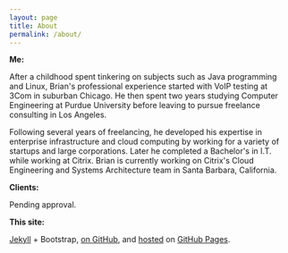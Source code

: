 ```yaml
---
layout: page
title: About
permalink: /about/
---
```


__Me:__

After a childhood spent tinkering on subjects such as Java programming and Linux, Brian's professional experience started with VoIP testing at 3Com in suburban Chicago. He then spent two years studying Computer Engineering at Purdue University before leaving to pursue freelance consulting in Los Angeles. 

Following several years of freelancing, he developed his expertise in enterprise infrastructure and cloud computing by working for a variety of startups and large corporations. Later he completed a Bachelor's in I.T. while working at Citrix. Brian is currently working on Citrix's Cloud Engineering and Systems Architecture team in Santa Barbara, California.

__Clients:__

Pending approval.

__This site:__

  [Jekyll](http://jekyllrb.com/) + Bootstrap, [on GitHub](https://github.com/ddoc/ddoc.github.io ), and [hosted](http://ddoc.github.io) on [GitHub Pages](https://pages.github.com/). 
 
